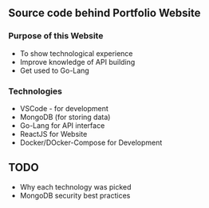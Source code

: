 ## Source code behind Portfolio Website

### Purpose of this Website
* To show technological experience
* Improve knowledge of API building
* Get used to Go-Lang

### Technologies
* VSCode - for development
* MongoDB (for storing data)
* Go-Lang for API interface
* ReactJS for Website
* Docker/DOcker-Compose for Development

## TODO
* Why each technology was picked 
* MongoDB security best practices
